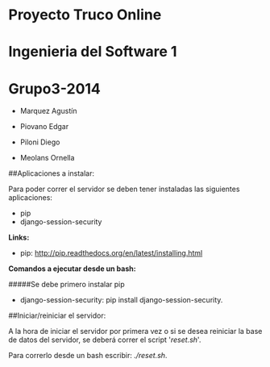 Proyecto Truco Online
=====================

Ingenieria del Software 1
=========================

Grupo3-2014
===========

- Marquez Agustín

- Piovano Edgar

- Piloni Diego

- Meolans Ornella


##Aplicaciones a instalar:

Para poder correr el servidor se deben tener instaladas las siguientes aplicaciones:

- pip
- django-session-security

**Links:**

- pip: http://pip.readthedocs.org/en/latest/installing.html

**Comandos a ejecutar desde un bash:**

#####Se debe primero instalar pip
- django-session-security: pip install django-session-security.

##Iniciar/reiniciar el servidor:

A la hora de iniciar el servidor por primera vez o si se desea reiniciar la base de datos del servidor, se deberá correr el script '*reset.sh*'. 

Para correrlo desde un bash escribir: *./reset.sh*.